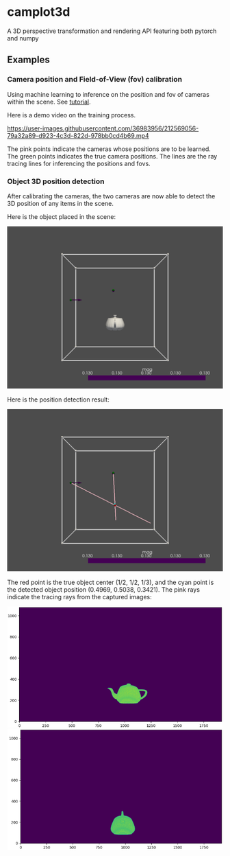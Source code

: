 # camplot3d

A 3D perspective transformation and rendering API featuring both pytorch and numpy

## Examples

### Camera position and Field-of-View (fov) calibration

Using machine learning to inference on the position and fov of cameras within the scene.
See [tutorial](examples/multicamera_calibration.py).

Here is a demo video on the training process.

https://user-images.githubusercontent.com/36983956/212569056-79a32a89-d923-4c3d-822d-978bb0cd4b69.mp4

The pink points indicate the cameras whose positions are to be learned. The green points indicates the true camera
positions. The lines are the ray tracing lines for inferencing the positions and fovs.

### Object 3D position detection

After calibrating the cameras, the two cameras are now able to detect the 3D position of any items in the scene.

Here is the object placed in the scene: 

![image](examples/plots/object_scene.png)


Here is the position detection result: 

![image](examples/plots/position_detection.png)


The red point is the true object center (1/2, 1/2, 1/3), and the cyan point is the detected object position (0.4969,
0.5038, 0.3421). The pink rays indicate the tracing rays from the captured
images: 

![image](examples/plots/teapot_cam0.png) ![image](examples/plots/teapot_cam1.png)
